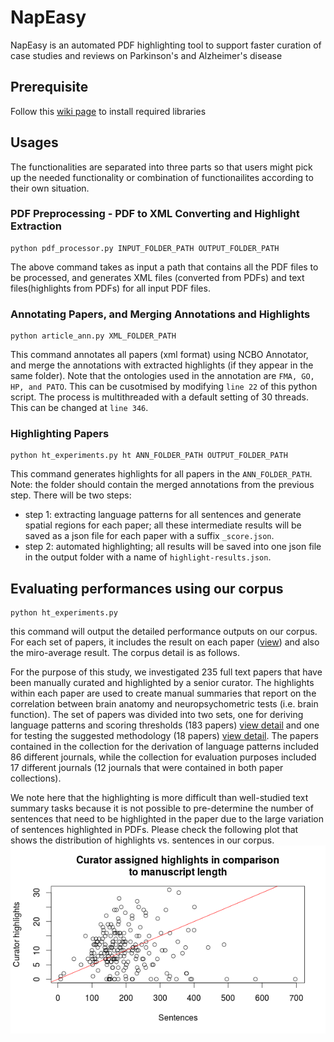 # NapEasy
NapEasy is an automated PDF highlighting tool to support faster curation of case studies and reviews on Parkinson's and Alzheimer's disease

## Prerequisite 
Follow this [wiki page](https://github.com/Honghan/NapEasy/wiki) to install required libraries  

## Usages
The functionalities are separated into three parts so that users might pick up the needed functionality or combination of functionailites according to their own situation.

### PDF Preprocessing - PDF to XML Converting and Highlight Extraction
```
python pdf_processor.py INPUT_FOLDER_PATH OUTPUT_FOLDER_PATH
```
The above command takes as input a path that contains all the PDF files to be processed, and generates XML files (converted from PDFs) and text files(highlights from PDFs) for all input PDF files.

### Annotating Papers, and Merging Annotations and Highlights
```
python article_ann.py XML_FOLDER_PATH
```
This command annotates all papers (xml format) using NCBO Annotator, and merge the annotations with extracted highlights (if they appear in the same folder). Note that the ontologies used in the annotation are `FMA, GO, HP, and PATO`. This can be cusotmised by modifying `line 22` of this python script. The process is multithreaded with a default setting of 30 threads. This can be changed at `line 346`.

### Highlighting Papers
```
python ht_experiments.py ht ANN_FOLDER_PATH OUTPUT_FOLDER_PATH
```
This command generates highlights for all papers in the `ANN_FOLDER_PATH`. Note: the folder should contain the merged annotations from the previous step. There will be two steps:
 - step 1: extracting language patterns for all sentences and generate spatial regions for each paper; all these intermediate results will be saved as a json file for each paper with a suffix `_score.json`.
 - step 2: automated highlighting; all results will be saved into one json file in the output folder with a name of `highlight-results.json`.

## Evaluating performances using our corpus
```
python ht_experiments.py
```
this command will output the detailed performance outputs on our corpus. For each set of papers, it includes the result on each paper ([view](/results/macro_results.tsv)) and also the miro-average result. The corpus detail is as follows.

For the purpose of this study, we investigated 235 full text papers that have been manually curated and highlighted by a senior curator. The highlights within each paper are used to create manual summaries that report on the correlation between brain anatomy and neuropsychometric tests (i.e. brain function). The set of papers was divided into two sets, one for deriving language patterns and scoring thresholds (183 papers) [view detail](results/configuration_set_stats.tsv) and one for testing the suggested methodology (18 papers) [view detail](results/evaluation_set_stats.tsv). The papers contained in the collection for the derivation of language patterns included 86 different journals, while the collection for evaluation purposes included 17 different journals (12 journals that were contained in both paper collections). 

We note here that the highlighting is more difficult than well-studied text summary tasks because it is not possible to pre-determine the number of sentences that need to be highlighted in the paper due to the large variation of sentences highlighted in PDFs. Please check the following plot that shows the distribution of highlights vs. sentences in our corpus.
![Alt](/results/sentences_highlights.png "#highlights vs. #sentences")
